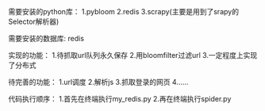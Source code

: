 需要安装的python库：
1.pybloom
2.redis
3.scrapy(主要是用到了srapy的Selector解析器)

需要安装的数据库:
redis

实现的功能：
1.待抓取url队列永久保存
2.用bloomfilter过滤url
3.一定程度上实现了分布式

待完善的功能：
1.url调度
2.解析js
3.抓取登录的网页
4......

代码执行顺序：
1.首先在终端执行my_redis.py
2.再在终端执行spider.py
